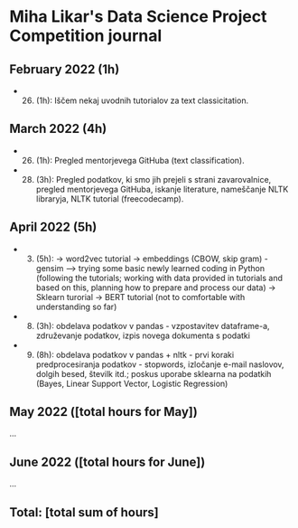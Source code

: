 # Miha Likar's Data Science Project Competition journal

## February 2022 (1h)

* 26. (1h): Iščem nekaj uvodnih tutorialov za text classicitation.

## March 2022 (4h)

* 26. (1h): Pregled mentorjevega GitHuba (text classification).
* 28. (3h): Pregled podatkov, ki smo jih prejeli s strani zavarovalnice, pregled mentorjevega GitHuba, iskanje literature, nameščanje NLTK libraryja, NLTK tutorial (freecodecamp).

## April 2022 (5h)

* 3. (5h): 
         -> word2vec tutorial -> embeddings (CBOW, skip gram) - gensim
         —> trying some basic newly learned coding in Python (following the tutorials; working with data provided in tutorials and based on this, planning how to prepare and process our data) 
         -> Sklearn turorial
         -> BERT tutorial (not to comfortable with understanding so far)
         
* 8. (3h): obdelava podatkov v pandas - vzpostavitev dataframe-a, združevanje podatkov, izpis novega dokumenta s podatki
* 9. (8h): obdelava podatkov v pandas + nltk - prvi koraki predprocesiranja podatkov - stopwords, izločanje e-mail naslovov, dolgih besed, številk itd.; poskus uporabe sklearna na podatkih (Bayes, Linear Support Vector, Logistic Regression)

## May 2022 ([total hours for May])

...

## June 2022 ([total hours for June])

...

## Total: [total sum of hours]
